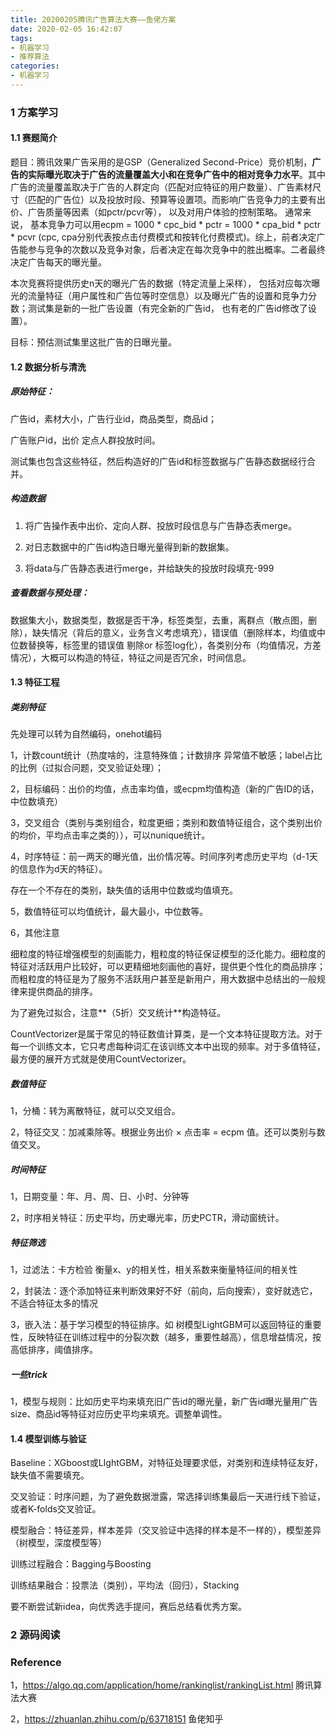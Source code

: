 ```yaml
---
title: 20200205腾讯广告算法大赛——鱼佬方案
date: 2020-02-05 16:42:07
tags:
- 机器学习
- 推荐算法
categories:
- 机器学习
---
```






### 1 方案学习

#### 1.1 赛题简介

题目：腾讯效果广告采用的是GSP（Generalized Second-Price）竞价机制，**广告的实际曝光取决于广告的流量覆盖大小和在竞争广告中的相对竞争力水平**。其中广告的流量覆盖取决于广告的人群定向（匹配对应特征的用户数量）、广告素材尺寸（匹配的广告位）以及投放时段、预算等设置项。而影响广告竞争力的主要有出价、广告质量等因素（如pctr/pcvr等）， 以及对用户体验的控制策略。 通常来说， 基本竞争力可以用ecpm = 1000 * cpc_bid * pctr = 1000 * cpa_bid * pctr * pcvr (cpc, cpa分别代表按点击付费模式和按转化付费模式)。综上，前者决定广告能参与竞争的次数以及竞争对象，后者决定在每次竞争中的胜出概率。二者最终决定广告每天的曝光量。

 本次竞赛将提供历史n天的曝光广告的数据（特定流量上采样）， 包括对应每次曝光的流量特征（用户属性和广告位等时空信息）以及曝光广告的设置和竞争力分数；测试集是新的一批广告设置（有完全新的广告id， 也有老的广告id修改了设置）。 

目标：预估测试集里这批广告的日曝光量。



#### 1.2 数据分析与清洗

##### 原始特征：

广告id，素材大小，广告行业id，商品类型，商品id；

广告账户id，出价 定点人群投放时间。

测试集也包含这些特征，然后构造好的广告id和标签数据与广告静态数据经行合并。



##### 构造数据

1. 将广告操作表中出价、定向人群、投放时段信息与广告静态表merge。

2. 对日志数据中的广告id构造日曝光量得到新的数据集。

3. 将data与广告静态表进行merge，并给缺失的投放时段填充-999



##### 查看数据与预处理：

数据集大小，数据类型，数据是否干净，标签类型，去重，离群点（散点图，删除），缺失情况（背后的意义，业务含义考虑填充），错误值（删除样本，均值或中位数替换等，标签里的错误值 剔除or 标签log化），各类别分布（均值情况，方差情况），大概可以构造的特征，特征之间是否冗余，时间信息。



#### 1.3 特征工程

##### 类别特征

先处理可以转为自然编码，onehot编码

1，计数count统计（热度啥的，注意特殊值；计数排序 异常值不敏感；label占比的比例（过拟合问题，交叉验证处理）；

2，目标编码：出价的均值，点击率均值，或ecpm均值构造（新的广告ID的话，中位数填充）

3，交叉组合（类别与类别组合，粒度更细；类别和数值特征组合，这个类别出价的均价，平均点击率之类的）），可以nunique统计。

4，时序特征：前一两天的曝光值，出价情况等。时间序列考虑历史平均（d-1天的信息作为d天的特征）。

存在一个不存在的类别，缺失值的话用中位数或均值填充。

5，数值特征可以均值统计，最大最小，中位数等。

6，其他注意

细粒度的特征增强模型的刻画能力，粗粒度的特征保证模型的泛化能力。细粒度的特征对活跃用户比较好，可以更精细地刻画他的喜好，提供更个性化的商品排序；而粗粒度的特征是为了服务不活跃用户甚至是新用户，用大数据中总结出的一般规律来提供商品的排序。

为了避免过拟合，注意**（5折）交叉统计**构造特征。

CountVectorizer是属于常见的特征数值计算类，是一个文本特征提取方法。对于每一个训练文本，它只考虑每种词汇在该训练文本中出现的频率。对于多值特征，最方便的展开方式就是使用CountVectorizer。



##### 数值特征

1，分桶：转为离散特征，就可以交叉组合。

2，特征交叉：加减乘除等。根据业务出价 × 点击率 = ecpm 值。还可以类别与数值交叉。



##### 时间特征

1，日期变量：年、月、周、日、小时、分钟等

2，时序相关特征：历史平均，历史曝光率，历史PCTR，滑动窗统计。



##### 特征筛选

1，过滤法：卡方检验 衡量x、y的相关性，相关系数来衡量特征间的相关性

2，封装法：逐个添加特征来判断效果好不好（前向，后向搜索），变好就选它，不适合特征太多的情况

3，嵌入法：基于学习模型的特征排序。如 树模型LightGBM可以返回特征的重要性，反映特征在训练过程中的分裂次数（越多，重要性越高），信息增益情况，按高低排序，阈值排序。



##### 一些trick

1，模型与规则：比如历史平均来填充旧广告id的曝光量，新广告id曝光量用广告size、商品id等特征对应历史平均来填充。调整单调性。



#### 1.4 模型训练与验证

Baseline：XGboost或LIghtGBM，对特征处理要求低，对类别和连续特征友好，缺失值不需要填充。

交叉验证：时序问题，为了避免数据泄露，常选择训练集最后一天进行线下验证，或者K-folds交叉验证。

模型融合：特征差异，样本差异（交叉验证中选择的样本是不一样的），模型差异（树模型，深度模型等）

训练过程融合：Bagging与Boosting

训练结果融合：投票法（类别），平均法（回归），Stacking

要不断尝试新idea，向优秀选手提问，赛后总结看优秀方案。



### 2 源码阅读







### Reference

1，https://algo.qq.com/application/home/rankinglist/rankingList.html 腾讯算法大赛

2，https://zhuanlan.zhihu.com/p/63718151 鱼佬知乎



